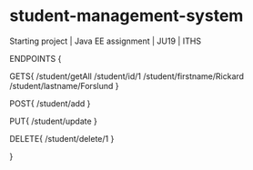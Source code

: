 # student-management-system
Starting project | Java EE assignment | JU19 | ITHS


ENDPOINTS {

GETS{
  /student/getAll
  /student/id/1
  /student/firstname/Rickard
  /student/lastname/Forslund
}

POST{
  /student/add
}

PUT{
  /student/update
}

DELETE{
  /student/delete/1
}





}
